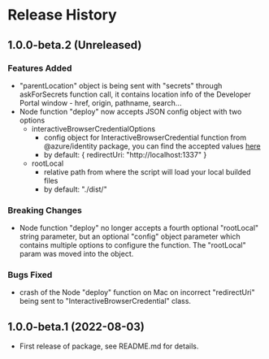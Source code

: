# Release History

## 1.0.0-beta.2 (Unreleased)

### Features Added

- "parentLocation" object is being sent with "secrets" through askForSecrets function call, it contains location info of the Developer Portal window - href, origin, pathname, search...
- Node function "deploy" now accepts JSON config object with two options
  - interactiveBrowserCredentialOptions 
    - config object for InteractiveBrowserCredential function from @azure/identity package, you can find the accepted values [here](https://learn.microsoft.com/javascript/api/@azure/identity/interactivebrowsercredentialnodeoptions?view=azure-node-latest)
    - by default: { redirectUri: "http://localhost:1337" }
  - rootLocal 
    - relative path from where the script will load your local builded files
    - by default: "./dist/"

### Breaking Changes

- Node function "deploy" no longer accepts a fourth optional "rootLocal" string parameter, but an optional "config" object parameter which contains multiple options to configure the function. The "rootLocal" param was moved into the object.

### Bugs Fixed

- crash of the Node "deploy" function on Mac on incorrect "redirectUri" being sent to "InteractiveBrowserCredential" class.

## 1.0.0-beta.1 (2022-08-03)

- First release of package, see README.md for details.
